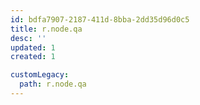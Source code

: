 ```yaml
---
id: bdfa7907-2187-411d-8bba-2dd35d96d0c5
title: r.node.qa
desc: ''
updated: 1
created: 1

customLegacy:
  path: r.node.qa
---
```


